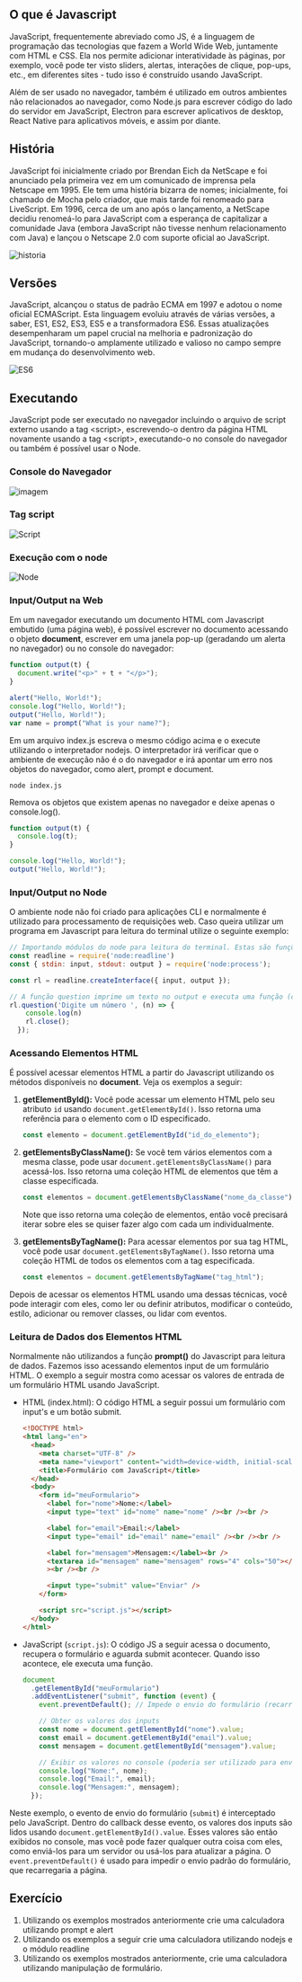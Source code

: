 ## O que é Javascript

JavaScript, frequentemente abreviado como JS, é a linguagem de programação das tecnologias que fazem a World Wide Web, juntamente com HTML e CSS. Ela nos permite adicionar interatividade às páginas, por exemplo, você pode ter visto sliders, alertas, interações de clique, pop-ups, etc., em diferentes sites - tudo isso é construído usando JavaScript.

Além de ser usado no navegador, também é utilizado em outros ambientes não relacionados ao navegador, como Node.js para escrever código do lado do servidor em JavaScript, Electron para escrever aplicativos de desktop, React Native para aplicativos móveis, e assim por diante.

## História

JavaScript foi inicialmente criado por Brendan Eich da NetScape e foi anunciado pela primeira vez em um comunicado de imprensa pela Netscape em 1995. Ele tem uma história bizarra de nomes; inicialmente, foi chamado de Mocha pelo criador, que mais tarde foi renomeado para LiveScript. Em 1996, cerca de um ano após o lançamento, a NetScape decidiu renomeá-lo para JavaScript com a esperança de capitalizar a comunidade Java (embora JavaScript não tivesse nenhum relacionamento com Java) e lançou o Netscape 2.0 com suporte oficial ao JavaScript.

![historia](https://res.cloudinary.com/practicaldev/image/fetch/s--YztX6smy--/c_limit%2Cf_auto%2Cfl_progressive%2Cq_auto%2Cw_800/https://dev-to-uploads.s3.amazonaws.com/uploads/articles/k9it4nub7qe99wvfa8r6.jpg)

## Versões

JavaScript, alcançou o status de padrão ECMA em 1997 e adotou o nome oficial ECMAScript. Esta linguagem evoluiu através de várias versões, a saber, ES1, ES2, ES3, ES5 e a transformadora ES6. Essas atualizações desempenharam um papel crucial na melhoria e padronização do JavaScript, tornando-o amplamente utilizado e valioso no campo sempre em mudança do desenvolvimento web.

![ES6](https://res.cloudinary.com/practicaldev/image/fetch/s--R8RN3V3c--/c_limit%2Cf_auto%2Cfl_progressive%2Cq_auto%2Cw_800/https://dev-to-uploads.s3.amazonaws.com/uploads/articles/7ow4716n1yl2o73fdak3.jpg)

## Executando

JavaScript pode ser executado no navegador incluindo o arquivo de script externo usando a tag \<script\>, escrevendo-o dentro da página HTML novamente usando a tag \<script\>, executando-o no console do navegador ou também é possível usar o Node.

### Console do Navegador

![imagem](https://javascript.info/article/devtools/chrome.png)

### Tag script

![Script](https://res.cloudinary.com/practicaldev/image/fetch/s--SgMK7138--/c_limit%2Cf_auto%2Cfl_progressive%2Cq_auto%2Cw_800/https://dev-to-uploads.s3.amazonaws.com/uploads/articles/99rxu59p7rxos830qxlz.png)

### Execução com o node

![Node](https://res.cloudinary.com/practicaldev/image/fetch/s--cNfT4syU--/c_limit%2Cf_auto%2Cfl_progressive%2Cq_auto%2Cw_800/https://dev-to-uploads.s3.amazonaws.com/uploads/articles/l65m5h5x039we52cqhb4.png)

### Input/Output na Web

Em um navegador executando um documento HTML com Javascript embutido (uma página web), é possível escrever no documento acessando o objeto **document**, escrever em uma janela pop-up (geradando um alerta no navegador) ou no console do navegador:

```js
function output(t) {
  document.write("<p>" + t + "</p>");
}

alert("Hello, World!");
console.log("Hello, World!");
output("Hello, World!");
var name = prompt("What is your name?");
```

Em um arquivo index.js escreva o mesmo código acima e o execute utilizando o interpretador nodejs. O interpretador irá verificar que o ambiente de execução não é o do navegador e irá apontar um erro nos objetos do navegador, como alert, prompt e document.

```shel
node index.js
```

Remova os objetos que existem apenas no navegador e deixe apenas o console.log().

```js
function output(t) {
  console.log(t);
}

console.log("Hello, World!");
output("Hello, World!");
```
### Input/Output no Node

O ambiente node não foi criado para aplicações CLI e normalmente é utilizado para processamento de requisições web. Caso queira utilizar um programa em Javascript para leitura do terminal utilize o seguinte exemplo:

```js
// Importando módulos do node para leitura do terminal. Estas são funções que não existem no Javascript
const readline = require('node:readline')
const { stdin: input, stdout: output } = require('node:process');

const rl = readline.createInterface({ input, output });

// A função question imprime um texto no output e executa uma função (callback) quando o dado é lido
rl.question('Digite um número ', (n) => {
    console.log(n)
    rl.close();
  });


```

### Acessando Elementos HTML

É possível acessar elementos HTML a partir do Javascript utilizando os métodos disponíveis no **document**. Veja os exemplos a seguir:

1. **getElementById():**
   Você pode acessar um elemento HTML pelo seu atributo `id` usando `document.getElementById()`. Isso retorna uma referência para o elemento com o ID especificado.

   ```javascript
   const elemento = document.getElementById("id_do_elemento");
   ```

2. **getElementsByClassName():**
   Se você tem vários elementos com a mesma classe, pode usar `document.getElementsByClassName()` para acessá-los. Isso retorna uma coleção HTML de elementos que têm a classe especificada.

   ```javascript
   const elementos = document.getElementsByClassName("nome_da_classe");
   ```

   Note que isso retorna uma coleção de elementos, então você precisará iterar sobre eles se quiser fazer algo com cada um individualmente.

3. **getElementsByTagName():**
   Para acessar elementos por sua tag HTML, você pode usar `document.getElementsByTagName()`. Isso retorna uma coleção HTML de todos os elementos com a tag especificada.

   ```javascript
   const elementos = document.getElementsByTagName("tag_html");
   ```

Depois de acessar os elementos HTML usando uma dessas técnicas, você pode interagir com eles, como ler ou definir atributos, modificar o conteúdo, estílo, adicionar ou remover classes, ou lidar com eventos.

### Leitura de Dados dos Elementos HTML 

Normalmente não utilizandos a função **prompt()** do Javascript para leitura de dados. Fazemos isso acessando elementos input de um formulário HTML. O exemplo a seguir mostra como acessar os valores de entrada de um formulário HTML usando JavaScript.

- HTML (index.html): O código HTML a seguir possui um formulário com input's e um botão submit.

    ```html
    <!DOCTYPE html>
    <html lang="en">
      <head>
        <meta charset="UTF-8" />
        <meta name="viewport" content="width=device-width, initial-scale=1.0" />
        <title>Formulário com JavaScript</title>
      </head>
      <body>
        <form id="meuFormulario">
          <label for="nome">Nome:</label>
          <input type="text" id="nome" name="nome" /><br /><br />
    
          <label for="email">Email:</label>
          <input type="email" id="email" name="email" /><br /><br />
    
          <label for="mensagem">Mensagem:</label><br />
          <textarea id="mensagem" name="mensagem" rows="4" cols="50"></textarea
          ><br /><br />
    
          <input type="submit" value="Enviar" />
        </form>
    
        <script src="script.js"></script>
      </body>
    </html>
    ```
- JavaScript (`script.js`): O código JS a seguir acessa o documento, recupera o formulário e aguarda submit acontecer. Quando isso acontece, ele executa uma função.

    ```javascript
    document
      .getElementById("meuFormulario")
      .addEventListener("submit", function (event) {
        event.preventDefault(); // Impede o envio do formulário (recarregamento da página)
    
        // Obter os valores dos inputs
        const nome = document.getElementById("nome").value;
        const email = document.getElementById("email").value;
        const mensagem = document.getElementById("mensagem").value;
    
        // Exibir os valores no console (poderia ser utilizado para enviar para um servidor, por exemplo)
        console.log("Nome:", nome);
        console.log("Email:", email);
        console.log("Mensagem:", mensagem);
      });
    ```

Neste exemplo, o evento de envio do formulário (`submit`) é interceptado pelo JavaScript. Dentro do callback desse evento, os valores dos inputs são lidos usando `document.getElementById().value`. Esses valores são então exibidos no console, mas você pode fazer qualquer outra coisa com eles, como enviá-los para um servidor ou usá-los para atualizar a página. O `event.preventDefault()` é usado para impedir o envio padrão do formulário, que recarregaria a página.

## Exercício

1. Utilizando os exemplos mostrados anteriormente crie uma calculadora utilizando prompt e alert
2. Utilizando os exemplos a seguir crie uma calculadora utilizando nodejs e o módulo readline
3. Utilizando os exemplos mostrados anteriormente, crie uma calculadora utilizando manipulação de formulário.
